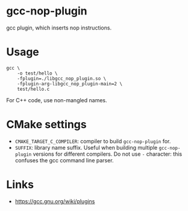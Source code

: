 # gcc-nop-plugin

gcc plugin, which inserts nop instructions.

# Usage

```
gcc \
    -o test/hello \
    -fplugin=./libgcc_nop_plugin.so \
    -fplugin-arg-libgcc_nop_plugin-main=2 \
    test/hello.c
```

For C++ code, use non-mangled names.

# CMake settings

* `CMAKE_TARGET_C_COMPILER`: compiler to build `gcc-nop-plugin` for.
* `SUFFIX`: library name suffix. Useful when building multiple
  `gcc-nop-plugin` versions for different compilers. Do not use `-`
  character: this confuses the gcc command line parser.

# Links

* https://gcc.gnu.org/wiki/plugins

